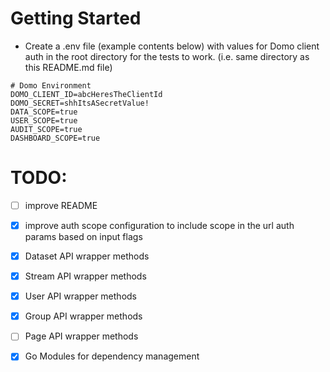 # Getting Started
- Create a .env file (example contents below) with values for Domo client auth in the root directory for the tests to work. (i.e. same directory as this README.md file)
```
# Domo Environment
DOMO_CLIENT_ID=abcHeresTheClientId
DOMO_SECRET=shhItsASecretValue!
DATA_SCOPE=true
USER_SCOPE=true
AUDIT_SCOPE=true
DASHBOARD_SCOPE=true
```

# TODO:
- [ ] improve README
- [x] improve auth scope configuration to include scope in the url auth params based on input flags
- [x] Dataset API wrapper methods
- [x] Stream API wrapper methods
- [x] User API wrapper methods
- [x] Group API wrapper methods
- [ ] Page API wrapper methods
- [x] Go Modules for dependency management

